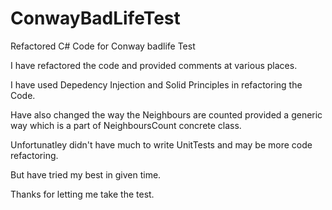 # ConwayBadLifeTest
Refactored C# Code for Conway badlife Test


I have refactored the code and provided comments at various places. 

I have used Depedency Injection and Solid Principles in refactoring the Code. 

Have also changed the way the Neighbours are counted provided a generic way which is a part of NeighboursCount concrete class.

Unfortunatley didn't have much to write UnitTests and may be  more code refactoring. 

But have tried my best in given time. 

Thanks for letting me take the test. 



